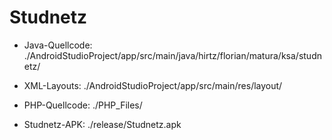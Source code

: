 # Studnetz

- Java-Quellcode: ./AndroidStudioProject/app/src/main/java/hirtz/florian/matura/ksa/studnetz/

- XML-Layouts: ./AndroidStudioProject/app/src/main/res/layout/

- PHP-Quellcode: ./PHP_Files/

- Studnetz-APK: ./release/Studnetz.apk
